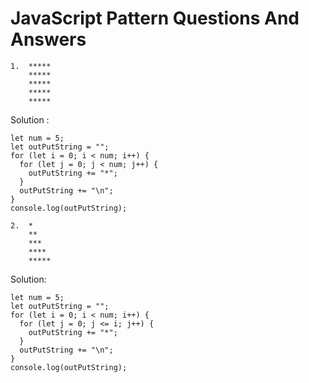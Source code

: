 # JavaScript Pattern Questions And Answers

```text
1.  *****
    *****
    *****
    *****
    *****
```

Solution :
```text
let num = 5;
let outPutString = "";
for (let i = 0; i < num; i++) {
  for (let j = 0; j < num; j++) {
    outPutString += "*";
  }
  outPutString += "\n";
}
console.log(outPutString);

```

```
2.  *
    **
    ***
    ****
    *****
```
Solution:
```
let num = 5;
let outPutString = "";
for (let i = 0; i < num; i++) {
  for (let j = 0; j <= i; j++) {
    outPutString += "*";
  }
  outPutString += "\n";
}
console.log(outPutString);
```